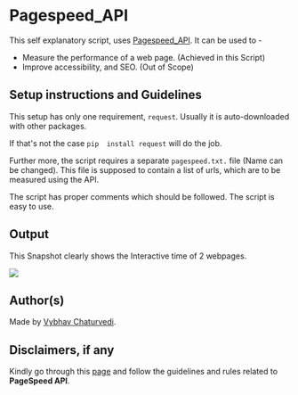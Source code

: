 # Pagespeed_API

This self explanatory script, uses [Pagespeed_API](https://developers.google.com/speed/docs/insights/v5/get-started).
It can be used to -

- Measure the performance of a web page. (Achieved in this Script)
- Improve accessibility, and SEO. (Out of Scope)

## Setup instructions and Guidelines

This setup has only one requirement, `request`. Usually it is auto-downloaded with other packages.

If that's not the case `pip  install request` will do the job.

Further more, the script requires a separate `pagespeed.txt.` file (Name can be changed).
This file is supposed to contain a list of urls, which are to be measured using the API.

The script has proper comments which should be followed. The script is easy to use.

## Output
This Snapshot clearly shows the Interactive time of 2 webpages.

![](https://snipboard.io/SxgRTA.jpg)

## Author(s)  

Made by [Vybhav Chaturvedi](https://www.linkedin.com/in/vybhav-chaturvedi-0ba82614a/).

## Disclaimers, if any

Kindly go through this [page](https://nodepit.com/node/com.mmiagency.knime.nodes.google.pagespeed.GooglePageSpeedNodeFactory) and follow the guidelines and rules related to **PageSpeed API**.
